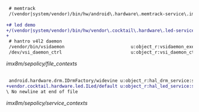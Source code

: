 ```diff
 # memtrack
 /(vendor|system/vendor)/bin/hw/android\.hardware\.memtrack-service\.imx       u:object_r:hal_memtrack_default_exec:s0
 
+# led demo
+/(vendor|system/vendor)/bin/hw/vendor\.cocktail\.hardware\.led-service  u:object_r:hal_led_default_exec:s0
+
 # hantro v4l2 daemon
 /vendor/bin/vsidaemon                         u:object_r:vsidaemon_exec:s0
 /dev/vsi_daemon_ctrl                          u:object_r:vsi_daemon_ctrl_device:s0
```
*imx8m/sepolicy/file_contexts*
<br/>
<br/>


```diff
 android.hardware.drm.IDrmFactory/widevine u:object_r:hal_drm_service:s0
+vendor.cocktail.hardware.led.ILed/default u:object_r:hal_led_service:s0
\ No newline at end of file
```
*imx8m/sepolicy/service_contexts*
<br/>
<br/>